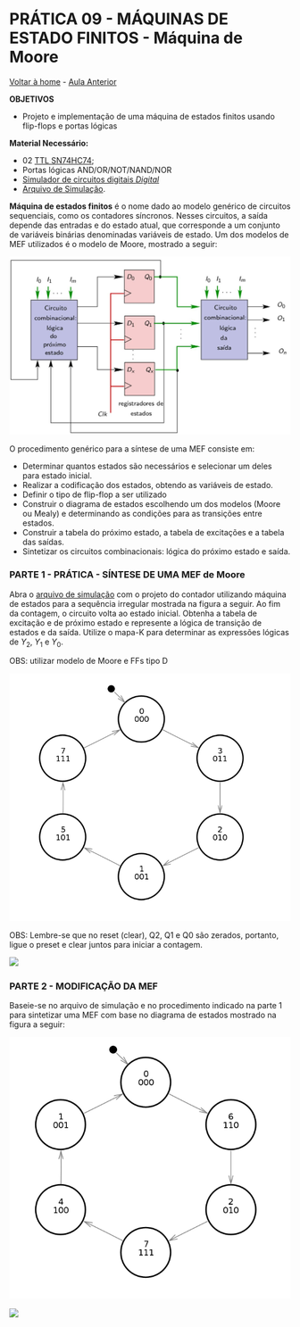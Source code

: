 
<script>
  MathJax = {
    tex: {inlineMath: [['$', '$'], ['\\(', '\\)']]}
  };
  </script>
  <script id="MathJax-script" async src="https://cdn.jsdelivr.net/npm/mathjax@3/es5/tex-chtml.js"></script>

   <script src="https://cdn.jsdelivr.net/npm/mermaid@8.4.0/dist/mermaid.min.js"></script>
 <script>mermaid.initialize({startOnLoad:true});</script>


# PRÁTICA 09 - MÁQUINAS DE ESTADO FINITOS - Máquina de Moore

[Voltar à home](../) - [Aula Anterior](./pr07.md)

**OBJETIVOS**

-   Projeto e implementação de uma máquina de estados finitos usando flip-flops e portas lógicas

**Material Necessário:**

- 02 [TTL SN74HC74](./pr09/datasheet/SN74HC74N.pdf);
- Portas lógicas AND/OR/NOT/NAND/NOR
- [Simulador de circuitos digitais *Digital*](https://github.com/marcielbp/Digital)
- [Arquivo de Simulação](./pr08/dig/pr08.dig).

**Máquina de estados finitos** é o nome dado ao modelo genérico de circuitos sequenciais, como os contadores sı́ncronos. Nesses circuitos, a saída depende das entradas e do estado atual, que corresponde a um conjunto de variáveis binárias denominadas variáveis de estado.
Um dos modelos de MEF utilizados é o modelo de Moore, mostrado a seguir:

![](./pr09/media/image10.png)


O procedimento genérico para a síntese de uma MEF consiste em:

-   Determinar quantos estados são necessários e selecionar um deles para estado inicial.
-   Realizar a codificação dos estados, obtendo as variáveis de estado.
-   Definir o tipo de flip-flop a ser utilizado
-   Construir o diagrama de estados escolhendo um dos modelos (Moore ou Mealy) e determinando as condições para as transições entre estados.
-   Construir a tabela do próximo estado, a tabela de excitações e a tabela das saı́das.
-   Sintetizar os circuitos combinacionais: lógica do próximo estado e saı́da.

### PARTE 1 - PRÁTICA - SÍNTESE DE UMA MEF de Moore

Abra o [arquivo de simulação](./pr08/dig/pr08.dig) com o projeto do contador utilizando máquina de estados para a sequência irregular mostrada na figura a seguir. Ao fim da contagem, o circuito volta ao estado inicial. Obtenha a tabela de excitação e de próximo estado e represente a lógica de transição de estados e da saída.
Utilize o mapa-K para determinar as expressões lógicas de $Y_2$, $Y_1$ e $Y_0$.

OBS: utilizar modelo de Moore e FFs tipo D

![](./pr08/media/mef01.png)

OBS: Lembre-se que no reset (clear), Q2, Q1 e Q0 são zerados, portanto, ligue o preset e clear juntos para iniciar a contagem.

![](./pr09/media/tab.png)



### PARTE 2 - MODIFICAÇÃO DA MEF

Baseie-se no arquivo de simulação e no procedimento indicado na parte 1 para sintetizar uma MEF com base no diagrama de estados mostrado na figura a seguir:

![](./pr08/media/mef02.png)

![](./pr09/media/tab.png)
